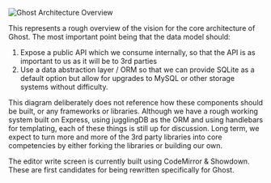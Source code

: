 ![Ghost Architecture Overview](http://erisds.co.uk/ghost/GhostArchNoText.png)

This represents a rough overview of the vision for the core architecture of Ghost. The most important point being that the data model should:

1. Expose a public API which we consume internally, so that the API is as important to us as it will be to 3rd parties
2. Use a data abstraction layer / ORM so that we can provide SQLite as a default option but allow for upgrades to MySQL or other storage systems without difficulty.

This diagram deliberately does not reference how these components should be built, or any frameworks or libraries. Although we have a rough working system built on Express, using jugglingDB as the ORM and using handlebars for templating, each of these things is still up for discussion. Long term, we expect to turn more and more of the 3rd party libraries into core competencies by either forking the libraries or building our own.

The editor write screen is currently built using CodeMirror & Showdown. These are first candidates for being rewritten specifically for Ghost.